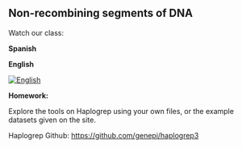 ## Non-recombining segments of DNA ##

Watch our class:

**Spanish**

**English** 

[![English](https://img.youtube.com/vi/lUFLcUEAG6w/0.jpg)](https://youtube.com/watch?v=lUFLcUEAG6w)

**Homework:**

Explore the tools on Haplogrep using your own files, or the example datasets given on the site. 

Haplogrep Github: https://github.com/genepi/haplogrep3

